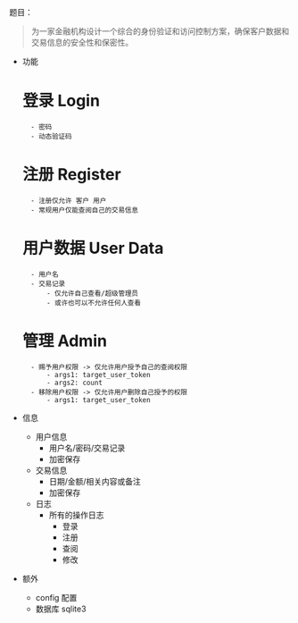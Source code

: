 题目：
> 为一家金融机构设计一个综合的身份验证和访问控制方案，确保客户数据和交易信息的安全性和保密性。

- 功能
    # 登录 Login
        - 密码
        - 动态验证码
    # 注册 Register
        - 注册仅允许 客户 用户
        - 常规用户仅能查阅自己的交易信息
    # 用户数据 User Data
    
        - 用户名
        - 交易记录
            - 仅允许自己查看/超级管理员
            - 或许也可以不允许任何人查看
    # 管理 Admin
        - 赐予用户权限 -> 仅允许用户授予自己的查阅权限
            - args1: target_user_token
            - args2: count
        - 移除用户权限 -> 仅允许用户删除自己授予的权限
            - args1: target_user_token

- 信息
    - 用户信息
        - 用户名/密码/交易记录
        - 加密保存
    - 交易信息
        - 日期/金额/相关内容或备注
        - 加密保存
    - 日志
        - 所有的操作日志
            - 登录
            - 注册
            - 查阅
            - 修改

- 额外
    - config 配置
    - 数据库 sqlite3